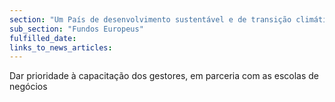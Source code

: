 ```yaml
---
section: "Um País de desenvolvimento sustentável e de transição climática"
sub_section: "Fundos Europeus"
fulfilled_date:
links_to_news_articles:
---
```


Dar prioridade à capacitação dos gestores, em parceria com as escolas de negócios